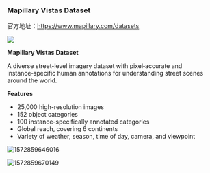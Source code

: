 ### Mapillary Vistas Dataset

官方地址：https://www.mapillary.com/datasets



![](C:\Users\j00496872\AppData\Roaming\Typora\typora-user-images\1572859724050.png)

**Mapillary Vistas Dataset**

A diverse street-level imagery dataset with pixel‑accurate and instance‑specific human annotations for understanding street scenes around the world.

**Features**

- 25,000 high-resolution images
- 152 object categories
- 100 instance-specifically annotated categories
- Global reach, covering 6 continents
- Variety of weather, season, time of day, camera, and viewpoint

![1572859646016](C:\Users\j00496872\Desktop\Notes\raw_images\1572859646016.png)

![1572859670149](C:\Users\j00496872\Desktop\Notes\raw_images\1572859670149.png)

